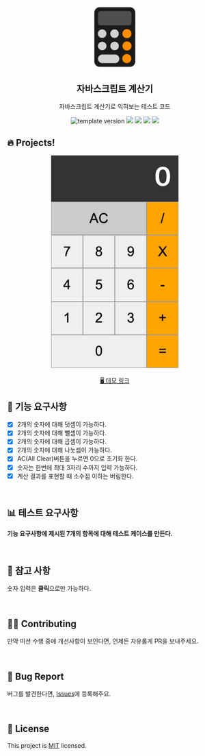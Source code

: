 <br/>
<br/>

<p align="middle" >
  <img width="100px;" src="src/images/calculator_icon.png"/>
</p>
<h2 align="middle">자바스크립트 계산기</h2>
<p align="middle">자바스크립트 계산기로 익혀보는 테스트 코드</p>
<p align="middle">
  <img src="https://img.shields.io/badge/version-1.0.0-blue?style=flat-square" alt="template version"/>
  <img src="https://img.shields.io/badge/language-html-red.svg?style=flat-square"/>
  <img src="https://img.shields.io/badge/language-css-blue.svg?style=flat-square"/>
  <img src="https://img.shields.io/badge/language-js-yellow.svg?style=flat-square"/>
  <img src="https://img.shields.io/badge/license-MIT-brightgreen.svg?style=flat-square"/>
</p>

## 🔥 Projects!

<p align="middle">
  <img width="300" src="src/images/calculator_ui.png">
</p>

<p align="middle">
  <a href="https://blackcoffee-study.github.io/js-calculator/">🖥️ 데모 링크</a>
</p>

## 🎯 기능 요구사항

- [X] 2개의 숫자에 대해 덧셈이 가능하다.
- [X] 2개의 숫자에 대해 뺄셈이 가능하다.
- [X] 2개의 숫자에 대해 곱셈이 가능하다.
- [X] 2개의 숫자에 대해 나눗셈이 가능하다.
- [X] AC(All Clear)버튼을 누르면 0으로 초기화 한다.
- [X] 숫자는 한번에 최대 3자리 수까지 입력 가능하다.
- [X] 계산 결과를 표현할 때 소수점 이하는 버림한다.

<br/>

## 📊 테스트 요구사항

**기능 요구사항에 제시된 7개의 항목에 대해 테스트 케이스를 만든다.**

<br/>

## 📄 참고 사항

숫자 입력은 **클릭**으로만 가능하다.

<br/>

## 👏🏼 Contributing

만약 미션 수행 중에 개선사항이 보인다면, 언제든 자유롭게 PR을 보내주세요.

<br/>

## 🐞 Bug Report

버그를 발견한다면, [Issues](https://github.com/blackcoffee-study/js-calculator/issues)에 등록해주요.

<br/>

## 📝 License

This project is [MIT](https://github.com/blackcoffee-study/js-calculator/blob/master/LICENSE) licensed.
